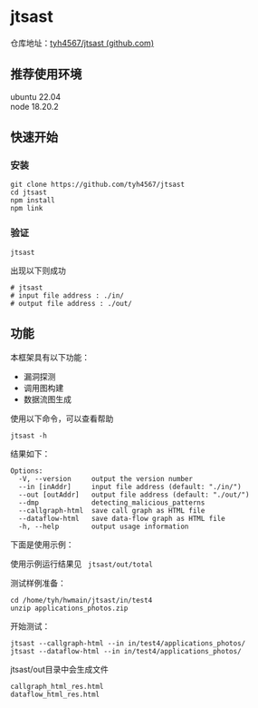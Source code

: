# jtsast

仓库地址：[tyh4567/jtsast (github.com)](https://github.com/tyh4567/jtsast/)

## 推荐使用环境

ubuntu 22.04  
node 18.20.2

## 快速开始

### 安装

```
git clone https://github.com/tyh4567/jtsast
cd jtsast
npm install  
npm link
```

### 验证

```
jtsast
```

出现以下则成功

```
# jtsast
# input file address : ./in/
# output file address : ./out/
```

## 功能

本框架具有以下功能：

- 漏洞探测
- 调用图构建
- 数据流图生成

使用以下命令，可以查看帮助

```
jtsast -h
```

结果如下：

```
Options:
  -V, --version     output the version number
  --in [inAddr]     input file address (default: "./in/")
  --out [outAddr]   output file address (default: "./out/")
  --dmp             detecting_malicious_patterns
  --callgraph-html  save call graph as HTML file
  --dataflow-html   save data-flow graph as HTML file
  -h, --help        output usage information
```

下面是使用示例：

使用示例运行结果见 `` jtsast/out/total``

测试样例准备：

```
cd /home/tyh/hwmain/jtsast/in/test4
unzip applications_photos.zip
```

开始测试：

```
jtsast --callgraph-html --in in/test4/applications_photos/
jtsast --dataflow-html --in in/test4/applications_photos/
```

jtsast/out目录中会生成文件

```
callgraph_html_res.html
dataflow_html_res.html
```

